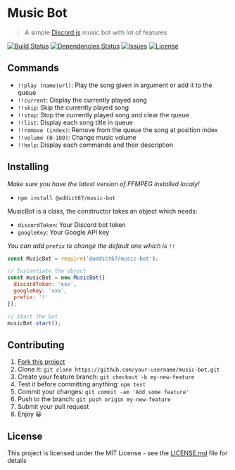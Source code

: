 # Music Bot

> A simple [Discord.js](https://github.com/discordjs/discord.js) music bot with lot of features

[![Build Status](https://img.shields.io/github/workflow/status/addict67/music-bot/Node%20CI)](https://github.com/addict67/music-bot/actions?query=workflow%3A%22Node+CI%22) [![Dependencies Status](https://david-dm.org/addict67/music-bot.svg)](https://david-dm.org/addict67/music-bot) [![Issues](https://img.shields.io/github/issues/addict67/music-bot)](https://github.com/addict67/music-bot/issues) [![License](https://img.shields.io/github/license/addict67/music-bot)](LICENSE)

## Commands

- `!!play (name|url)`: Play the song given in argument or add it to the queue
- `!!current`: Display the currently played song
- `!!skip`: Skip the currently played song
- `!!stop`: Stop the currently played song and clear the queue
- `!!list`: Display each song title in queue
- `!!remove (index)`: Remove from the queue the song at position index
- `!!volume (0-100)`: Change music volume
- `!!help`: Display each commands and their description

## Installing

_Make sure you have the latest version of FFMPEG installed localy!_

* `npm install @addict67/music-bot`

MusicBot is a class, the constructor takes an object which needs:

- `discordToken`: Your Discord bot token
- `googleKey`: Your Google API key

_You can add `prefix` to change the default one which is `!!`_

```javascript
const MusicBot = require('@addict67/music-bot');

// Instantiate the object
const musicBot = new MusicBot({
  discordToken: 'xxx',
  googleKey: 'xxx',
  prefix: '!'
});

// Start the bot
musicBot.start();
```

## Contributing

1. [Fork this project](https://github.com/addict67/music-bot/fork)
2. Clone it: `git clone https://github.com/your-username/music-bot.git`
3. Create your feature branch: `git checkout -b my-new-feature`
4. Test it before committing anything: `npm test`
5. Commit your changes: `git commit -am 'Add some feature'`
6. Push to the branch: `git push origin my-new-feature`
7. Submit your pull request
8. Enjoy 😀

## License

This project is licensed under the MIT License - see the [LICENSE.md](LICENSE) file for details
